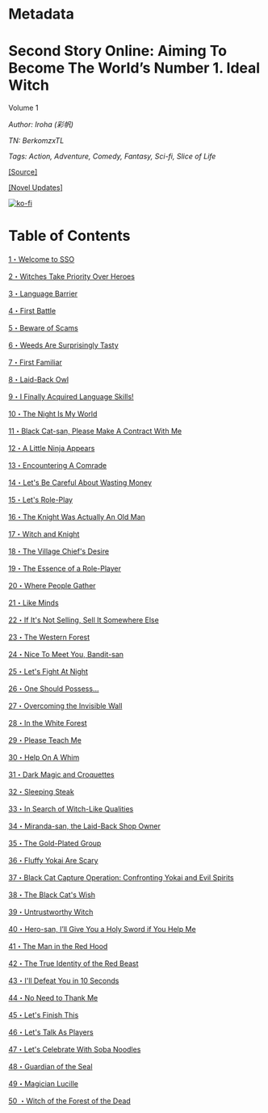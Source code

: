 # Metadata

# Second Story Online: Aiming To Become The World’s Number 1. Ideal Witch
  
Volume 1

_Author:_ _Iroha (彩帆)_

_TN: BerkomzxTL_

_Tags: Action, Adventure, Comedy, Fantasy, Sci-fi, Slice of Life_

[\[Source\]](https://ncode.syosetu.com/n6771dp/)

[\[Novel Updates\]](https://www.novelupdates.com/series/second-story-online-aiming-to-become-the-worlds-number-1-ideal-witch/)


[![ko-fi](https://ko-fi.com/img/githubbutton_sm.svg)](https://ko-fi.com/I2I117SQUE)



# Table of Contents

[1・Welcome to SSO](./chapters/Section0001.md)

[2・Witches Take Priority Over Heroes](./chapters/Section0002.md)

[3・Language Barrier](./chapters/Section0003.md)

[4・First Battle](./chapters/Section0004.md)

[5・Beware of Scams](./chapters/Section0005.md)

[6・Weeds Are Surprisingly Tasty](./chapters/Section0006.md)

[7・First Familiar](./chapters/Section0007.md)

[8・Laid-Back Owl](./chapters/Section0008.md)

[9・I Finally Acquired Language Skills!](./chapters/Section0009.md)

[10・The Night Is My World](./chapters/Section0010.md)

[11・Black Cat-san, Please Make A Contract With Me](./chapters/Section0011.md)

[12・A Little Ninja Appears](./chapters/Section0012.md)

[13・Encountering A Comrade](./chapters/Section0013.md)

[14・Let's Be Careful About Wasting Money](./chapters/Section0014.md)

[15・Let's Role-Play](./chapters/Section0015.md)

[16・The Knight Was Actually An Old Man](./chapters/Section0016.md)

[17・Witch and Knight](./chapters/Section0017.md)

[18・The Village Chief's Desire](./chapters/Section0018.md)

[19・The Essence of a Role-Player](./chapters/Section0019.md)

[20・Where People Gather](./chapters/Section0020.md)

[21・Like Minds](./chapters/Section0021.md)

[22・If It's Not Selling, Sell It Somewhere Else](./chapters/Section0022.md)

[23・The Western Forest](./chapters/Section0023.md)

[24・Nice To Meet You, Bandit-san](./chapters/Section0024.md)

[25・Let's Fight At Night](./chapters/Section0025.md)

[26・One Should Possess...](./chapters/Section0026.md)

[27・Overcoming the Invisible Wall](./chapters/Section0027.md)

[28・In the White Forest](./chapters/Section0028.md)

[29・Please Teach Me](./chapters/Section0029.md)

[30・Help On A Whim](./chapters/Section0030.md)

[31・Dark Magic and Croquettes](./chapters/Section0031.md)

[32・Sleeping Steak](./chapters/Section0032.md)

[33・In Search of Witch-Like Qualities](./chapters/Section0033.md)

[34・Miranda-san, the Laid-Back Shop Owner](./chapters/Section0034.md)

[35・The Gold-Plated Group](./chapters/Section0035.md)

[36・Fluffy Yokai Are Scary](./chapters/Section0036.md)

[37・Black Cat Capture Operation: Confronting Yokai and Evil Spirits](./chapters/Section0037.md)

[38・The Black Cat's Wish](./chapters/Section0038.md)

[39・Untrustworthy Witch](./chapters/Section0039.md)

[40・Hero-san, I’ll Give You a Holy Sword if You Help Me](./chapters/Section0040.md)

[41・The Man in the Red Hood](./chapters/Section0041.md)

[42・The True Identity of the Red Beast](./chapters/Section0042.md)

[43・I'll Defeat You in 10 Seconds](./chapters/Section0043.md)

[44・No Need to Thank Me](./chapters/Section0044.md)

[45・Let's Finish This](./chapters/Section0045.md)

[46・Let's Talk As Players](./chapters/Section0046.md)

[47・Let's Celebrate With Soba Noodles](./chapters/Section0047.md)

[48・Guardian of the Seal](./chapters/Section0048.md)

[49・Magician Lucille](./chapters/Section0049.md)

[50 ・Witch of the Forest of the Dead](./chapters/Section0050.md)
